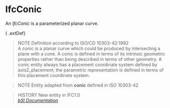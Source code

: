 IfcConic
========
An _IfcConic_ is a parameterized planar curve.  
  
{ .extDef}  
> NOTE  Definition according to ISO/CD 10303-42:1992  
> A conic is a planar curve which could be produced by intersecting a plane
> with a cone. A conic is defined in terms of its intrinsic geometric
> properties rather than being described in terms of other geometry. A conic
> entity always has a placement coordinate system defined by axis2_placement;
> the parametric representation is defined in terms of this placement
> coordinate system.  
  
> NOTE Entity adapted from **conic** defined in ISO 10303-42  
  
> HISTORY  New entity in IFC1.0  
[ _bSI
Documentation_](https://standards.buildingsmart.org/IFC/DEV/IFC4_2/FINAL/HTML/schema/ifcgeometryresource/lexical/ifcconic.htm)



